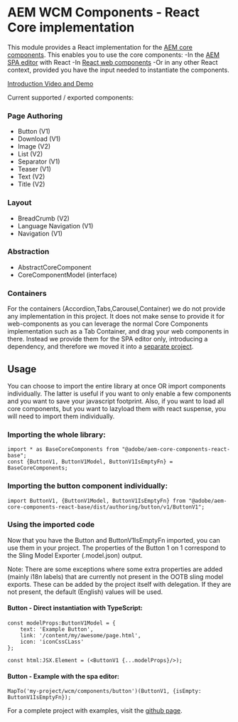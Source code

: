 # AEM WCM Components - React Core implementation

This module provides a React implementation for the [AEM core components](https://www.aemcomponents.dev/). 
This enables you to use the core components:
-In the [AEM SPA editor](https://docs.adobe.com/content/help/en/experience-manager-64/developing/headless/spas/spa-overview.html) with React
-In [React web components](https://www.npmjs.com/package/@adobe/react-webcomponent)
-Or in any other React context, provided you have the input needed to instantiate the components.

[Introduction Video and Demo](https://www.youtube.com/watch?v=9759AhM7fAc)

Current supported / exported components:

### Page Authoring
 - Button (V1)
 - Download (V1)
 - Image (V2)
 - List (V2)
 - Separator (V1)
 - Teaser (V1)
 - Text (V2)
 - Title (V2)

### Layout
 - BreadCrumb (V2)
 - Language Navigation (V1)
 - Navigation (V1)
 
### Abstraction
-  AbstractCoreComponent
-  CoreComponentModel (interface)

### Containers
For the containers (Accordion,Tabs,Carousel,Container) we do not provide any implementation in this project.
It does not make sense to provide it for web-components as you can leverage the normal Core Components implementation such as a Tab Container, and drag your web components in there.
Instead we provide them for the SPA editor only, introducing a dependency, and therefore we moved it into a [separate project](https://www.npmjs.com/package/@adobe/aem-core-components-react-spa).


## Usage

You can choose to import the entire library at once OR import components individually. 
The latter is useful if you want to only enable a few components and you want to save your javascript footprint.
Also, if you want to load all core components, but you want to lazyload them with react suspense, you will need to import them individually.

### Importing the whole library: 

```
import * as BaseCoreComponents from "@adobe/aem-core-components-react-base";
const {ButtonV1, ButtonV1Model, ButtonV1IsEmptyFn} = BaseCoreComponents;
```

### Importing the button component individually:
 
```
import ButtonV1, {ButtonV1Model, ButtonV1IsEmptyFn} from "@adobe/aem-core-components-react-base/dist/authoring/button/v1/ButtonV1";
```

### Using the imported code

Now that you have the Button and ButtonV1IsEmptyFn imported, you can use them in your project.
The properties of the Button 1 on 1 correspond to the Sling Model Exporter (.model.json) output.

Note: There are some exceptions where some extra properties are added (mainly i18n labels) that are currently not present in the OOTB sling model exports.
These can be added by the project itself with delegation. If they are not present, the default (English) values will be used.

#### Button - Direct instantiation with TypeScript:
```
const modelProps:ButtonV1Model = {
    text: 'Example Button',
    link: '/content/my/awesome/page.html',
    icon: 'iconCssCLass'
};

const html:JSX.Element = (<ButtonV1 {...modelProps}/>);
```


#### Button - Example with the spa editor:

```
MapTo('my-project/wcm/components/button')(ButtonV1, {isEmpty: ButtonV1IsEmptyFn});
```

For a complete project with examples, visit the [github page](https://github.com/adobe/aem-react-core-wcm-components/tree/master/examples).